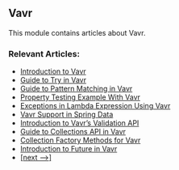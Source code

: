 ## Vavr

This module contains articles about Vavr.

### Relevant Articles:
- [Introduction to Vavr](https://www.surya.com/vavr)
- [Guide to Try in Vavr](https://www.surya.com/vavr-try)
- [Guide to Pattern Matching in Vavr](https://www.surya.com/vavr-pattern-matching)
- [Property Testing Example With Vavr](https://www.surya.com/vavr-property-testing)
- [Exceptions in Lambda Expression Using Vavr](https://www.surya.com/exceptions-using-vavr)
- [Vavr Support in Spring Data](https://www.surya.com/spring-vavr)
- [Introduction to Vavr’s Validation API](https://www.surya.com/vavr-validation-api)
- [Guide to Collections API in Vavr](https://www.surya.com/vavr-collections)
- [Collection Factory Methods for Vavr](https://www.surya.com/vavr-collection-factory-methods)
- [Introduction to Future in Vavr](https://www.surya.com/vavr-future)
- [[next -->]](/vavr-2)
